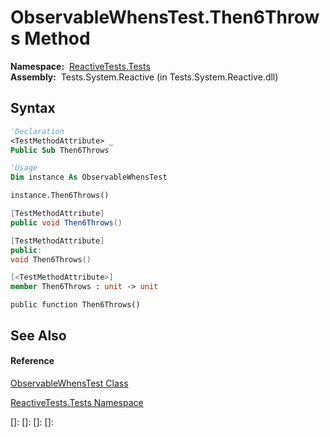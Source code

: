 # ObservableWhensTest.Then6Throws Method

**Namespace:**  [ReactiveTests.Tests](ReactiveTests.Tests\ReactiveTests.Tests.md)  
**Assembly:**  Tests.System.Reactive (in Tests.System.Reactive.dll)

## Syntax

```vb
'Declaration
<TestMethodAttribute> _
Public Sub Then6Throws
```

```vb
'Usage
Dim instance As ObservableWhensTest

instance.Then6Throws()
```

```csharp
[TestMethodAttribute]
public void Then6Throws()
```

```c++
[TestMethodAttribute]
public:
void Then6Throws()
```

```fsharp
[<TestMethodAttribute>]
member Then6Throws : unit -> unit 
```

```jscript
public function Then6Throws()
```

## See Also

#### Reference

[ObservableWhensTest Class](ObservableWhensTest\ObservableWhensTest.md)

[ReactiveTests.Tests Namespace](ReactiveTests.Tests\ReactiveTests.Tests.md)

[]: 
[]: 
[]: 
[]: 